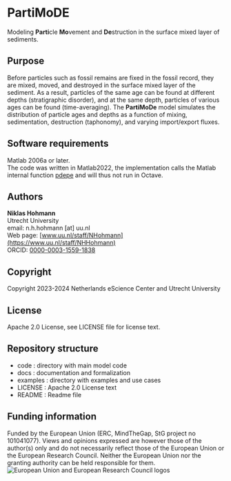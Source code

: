 # PartiMoDE

Modeling **Parti**cle **Mo**vement and **De**struction in the surface mixed layer of sediments.

## Purpose

Before particles such as fossil remains are fixed in the fossil record, they are mixed, moved, and destroyed in the surface mixed layer of the sediment. As a result, particles of the same age can be found at different depths (stratigraphic disorder), and at the same depth, particles of various ages can be found (time-averaging). The **PartiMoDe** model simulates the distribution of particle ages and depths as a function of mixing, sedimentation, destruction (taphonomy), and varying import/export fluxes.

## Software requirements

Matlab 2006a or later.  
The code was written in Matlab2022, the implementation calls the Matlab internal function [pdepe](https://nl.mathworks.com/help/matlab/ref/pdepe.html) and will thus not run in Octave.

## Authors

**Niklas Hohmann**  
Utrecht University  
email: n.h.hohmann [at] uu.nl  
Web page: [www.uu.nl/staff/NHohmann](https://www.uu.nl/staff/NHHohmann)  
ORCID: [0000-0003-1559-1838](https://orcid.org/0000-0003-1559-1838)

## Copyright

Copyright 2023-2024 Netherlands eScience Center and Utrecht University

## License

Apache 2.0 License, see LICENSE file for license text.

## Repository structure

* code : directory with main model code
* docs : documentation and formalization
* examples : directory with examples and use cases
* LICENSE : Apache 2.0 License text
* README : Readme file

## Funding information

Funded by the European Union (ERC, MindTheGap, StG project no 101041077). Views and opinions expressed are however those of the author(s) only and do not necessarily reflect those of the European Union or the European Research Council. Neither the European Union nor the granting authority can be held responsible for them.
![European Union and European Research Council logos](https://erc.europa.eu/sites/default/files/2023-06/LOGO_ERC-FLAG_FP.png)
